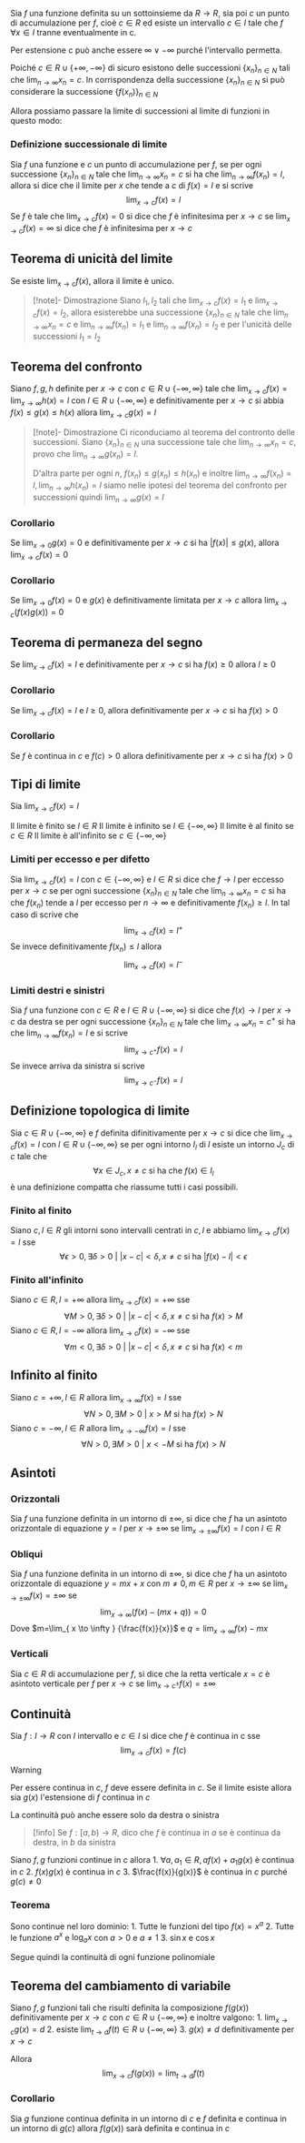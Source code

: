 Sia $f$ una funzione definita su un sottoinsieme da $R\to R$, sia poi $c$ un punto di accumulazione per $f$, cioè $c\in R$ ed esiste un intervallo $c\in I$ tale che $f$ $\forall {x} \in {I}$ tranne eventualmente in c.

Per estensione c può anche essere $\infty \lor -\infty$ purché l'intervallo permetta.

Poiché $c\in R \cup\{+\infty,-\infty\}$ di sicuro esistono delle successioni $\{{x_{n}}\}_{n\in N}$ tali che $\lim_{ n \to \infty } {x_{n}}=c$. In corrispondenza della successione $\{{x_{n}}\}_{n\in N}$ si può considerare la successione $\{{f(x_{n})}\}_{n\in N}$ 

Allora possiamo passare la limite di successioni al limite di funzioni in questo modo:

### Definizione successionale di limite

Sia $f$ una funzione e $c$ un punto di accumulazione per $f$, se per ogni successione $\{{x_{n}}\}_{n\in N}$ tale che $\lim_{ n \to \infty } {x_{n}}=c$ si ha che $\lim_{ n \to \infty } {f(x_{n})}=l$, allora si dice che il limite per $x$ che tende a $c$ di $f(x)=l$ e si scrive $$
\lim_{ x \to c } {f(x)}=l
$$
Se $f$ è tale che $\lim_{ x \to c } {f(x)}=0$ si dice che $f$ è infinitesima per $x\to c$ 
se $\lim_{ x \to c } {f(x)}=\infty$ si dice che $f$ è infinitesima per $x\to c$

## Teorema di unicità del limite

Se esiste $\lim_{ x \to c } {f(x)}$, allora il limite è unico.

>[!note]- Dimostrazione
>Siano $l_{1},l_{2}$ tali che $\lim_{ x \to c } {f(x)}=l_{1}$ e $\lim_{ x \to c } {f(x)}=l_{2}$, allora esisterebbe una successione $\{{x_{n}}\}_{n\in N}$ tale che $\lim_{ n \to \infty } {x_{n}}=c$ e $\lim_{ n \to \infty } {f(x_{n})}=l_{1}$ e  $\lim_{ n \to \infty } {f(x_{n})}=l_{2}$ e per l'unicità delle successioni $l_{1}=l_{2}$

## Teorema del confronto

Siano $f,g,h$ definite per $x\to c$ con $c\in R\cup\{-\infty,\infty\}$ tale che $\lim_{ x \to c } {f(x)}=\lim_{ x \to \infty } {h(x)}=l$ con $l\in R\cup\{-\infty,\infty\}$ e definitivamente per $x\to c$ si abbia $f(x)\leq g(x)\leq h(x)$ allora $\lim_{ x \to c } {g(x)}=l$

>[!note]- Dimostrazione
>Ci riconduciamo al teorema del contronto delle successioni.
>Siano $\{{x_{n}}\}_{n\in N}$ una successione tale che $\lim_{ n \to \infty } {x_{n}}=c$, provo che $\lim_{ n \to \infty } {g(x_{n})}=l$.
>
>D'altra parte per ogni $n$, $f(x_{n})\leq g(x_{n})\leq h(x_{n})$ e inoltre $\lim_{ n \to \infty } {f(x_{n})}=l,\lim_{ n \to \infty } {h(x_{n})}=l$ siamo nelle ipotesi del teorema del confronto per successioni quindi $\lim_{ n \to \infty } {g(x)}=l$

### Corollario

Se $\lim_{ x \to 0 } {g(x)}=0$ e definitivamente per $x\to c$ si ha $|f(x)| \leq g(x)$, allora $\lim_{ x \to c } {f(x)}=0$

### Corollario

Se $\lim_{ x \to 0 } {f(x)}=0$ e $g(x)$ è definitivamente limitata per $x\to c$ allora $\lim_{ x \to c } {(f(x)g(x))}=0$

## Teorema di permaneza del segno

Se $\lim_{ x \to c } {f(x)}=l$ e definitivamente per $x\to c$ si ha $f(x)\geq 0$ allora $l\geq 0$

### Corollario

Se $\lim_{ x \to c } {f(x)}=l$ e $l\geq 0$, allora definitivamente per $x\to c$ si ha $f(x)>0$

### Corollario

Se $f$ è continua in $c$ e $f(c)>0$ allora definitivamente per $x\to c$ si ha $f(x)>0$

## Tipi di limite

Sia $\lim_{ x \to c } {f(x)}=l$ 

Il limite è finito se $l \in R$
Il limite è infinito se $l \in \{-\infty, \infty\}$
Il limite è al finito se $c \in R$
Il limite è all'infinito se $c \in \{-\infty,\infty\}$

### Limiti per eccesso e per difetto

Sia $\lim_{ x \to c } {f(x)}=l$  con $c \in \{-\infty,\infty\}$ e $l \in R$ si dice che $f \to l$ per eccesso per $x\to c$ se per ogni successione $\{{x_{n}}\}_{n\in N}$ tale che $\lim_{ n \to \infty } {x_{n}}=c$ si ha che $f(x_n)$ tende a $l$ per eccesso per $n\to \infty$ e definitivamente $f(x_{n})\geq l$. 
In tal caso di scrive che $$
\lim_{ x \to c } {f(x)}=l^+
$$
Se invece definitivamente $f(x_{n})\leq l$ allora $$
\lim_{ x \to c } {f(x)}=l^-
$$
### Limiti destri e sinistri

Sia $f$ una funzione con $c \in R$ e $l \in R \cup\{-\infty,\infty\}$ si dice che $f(x)\to l$ per $x\to c$ da destra se per ogni successione $\{{x_{n}}\}_{n\in N}$ tale che $\lim_{ x \to \infty } {x_{n}}=c^+$ si ha che $\lim_{ n \to \infty } {f(x_{n})}=l$ e si scrive $$
\lim_{ x \to c^+ } {f(x)}=l
$$
Se invece arriva da sinistra si scrive $$
\lim_{ x \to c^- } {f(x)}=l
$$
## Definizione topologica di limite

Sia $c \in R\cup\{-\infty,\infty\}$ e $f$ definita difinitivamente per $x\to c$ si dice che $\lim_{ x \to c } {f(x)}=l$ con $l \in R\cup\{-\infty,\infty\}$ se per ogni intorno $I_{l}$ di $l$ esiste un intorno $J_{c}$ di $c$ tale che $$
\forall {x} \in {J_{c}},x\neq c \text{ si ha che } f(x)\in I_{l} 
$$
è una definizione compatta che riassume tutti i casi possibili.

### Finito al finito

Siano $c,l\in R$ gli intorni sono intervalli centrati in $c,l$ e abbiamo $\lim_{ x \to c } {f(x)}=l$ sse $$
\forall {\epsilon} > {0},\exists {\delta} > {0} \text{ | } |x-c|<\delta,x\neq c \text{ si ha } |f(x)-l|<\epsilon  
$$
### Finito all'infinito

Siano $c\in R,l=+\infty$ allora $\lim_{ x \to c } {f(x)}=+ \infty$ sse $$
\forall {M} > {0},\exists {\delta} > {0} \text{ | } |x-c|<\delta,x\neq c \text{ si ha } f(x) > M
$$
Siano $c\in R,l=-\infty$ allora $\lim_{ x \to c } {f(x)}=- \infty$ sse $$
\forall {m} < {0},\exists {\delta} > {0} \text{ | } |x-c|<\delta,x\neq c \text{ si ha } f(x) < m
$$
## Infinito al finito

Siano $c=+\infty, l\in R$ allora $\lim_{ x \to \infty } {f(x)}=l$ sse $$
\forall {N} > {0},\exists {M} > {0} \text{ | } x>M \text{ si ha } f(x)>N  
$$
Siano $c=-\infty, l\in R$ allora $\lim_{ x \to -\infty } {f(x)}=l$ sse $$
\forall {N} > {0},\exists {M} > {0} \text{ | } x<-M \text{ si ha } f(x)>N  
$$
## Asintoti 

### Orizzontali

Sia $f$ una funzione definita in un intorno di $\pm\infty$, si dice che $f$ ha un asintoto orizzontale di equazione $y=l$ per $x\to \pm\infty$ se $\lim_{ x \to \pm\infty } {f(x)}=l$ con $l\in R$

### Obliqui

Sia $f$ una funzione definita in un intorno di $\pm\infty$, si dice che $f$ ha un asintoto orizzontale di equazione $y=mx+x$ con $m\neq 0,m\in R$ per $x\to \pm\infty$ se $\lim_{ x \to \pm\infty } {f(x)}=\pm \infty$ se $$
\lim_{ x \to \infty } {(f(x)-(mx+q))}=0
$$
Dove $m=\lim_{ x \to \infty } {\frac{f(x)}{x}}$ e $q=\lim_{ x \to \infty } {f(x)-mx}$

### Verticali

Sia $c\in R$ di accumulazione per $f$, si dice che la retta verticale $x=c$ è asintoto verticale per $f$ per $x\to c$ se $\lim_{ x \to c^\pm } {f(x)}=\pm \infty$

## Continuità

Sia $f:I\to R$ con $I$ intervallo e $c\in I$ si dice che $f$ è continua in c sse $$
\lim_{ x \to c } {f(x)}=f(c)$$
>[!warning]
>Per essere continua in $c$, $f$ deve essere definita in $c$.
>Se il limite esiste allora sia $g(x)$ l'estensione di $f$ continua in $c$

La continuità può anche essere solo da destra o sinistra

>[!info]
>Se $f:[a,b)\to R$, dico che $f$ è continua in $a$ se è continua da destra, in $b$ da sinistra

Siano $f,g$ funzioni continue in $c$ allora
	1. $\forall {a,a_{1}} \in {R}, af(x)+a_{1}g(x)$ è continua in $c$
	2. $f(x)g(x)$ è continua in $c$
	3. $\frac{f(x)}{g(x)}$ è continua in $c$ purché $g(c)\neq 0$

### Teorema

Sono continue nel loro dominio:
	1. Tutte le funzioni del tipo $f(x)=x^a$
	2. Tutte le funzione $a^x$ e $\log_{a}x$ con $a>0$ e $a\neq 1$
	3. $\sin x$ e $\cos x$
	
Segue quindi la continuità di ogni funzione polinomiale

## Teorema del cambiamento di variabile

Siano $f,g$ funzioni tali che risulti definita la composizione $f(g(x))$ definitivamente per $x\to c$ con $c\in R\cup\{-\infty,\infty\}$ e inoltre valgono:
	1. $\lim_{ x \to c } {g(x)}=d$
	2. esiste $\lim_{ t \to d } {f(t)}\in R\cup\{-\infty,\infty\}$
	3. $g(x)\neq d$ definitivamente per $x\to c$

Allora $$
\lim_{ x \to c } {f(g(x))}=\lim_{ t \to d } {f(t)}
$$
### Corollario

Sia $g$ funzione continua definita in un intorno di $c$ e $f$ definita e continua in un intorno di $g(c)$ allora $f(g(x))$ sarà definita e continua in $c$

